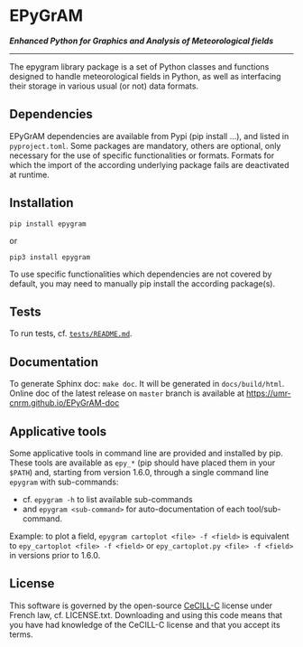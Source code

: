 EPyGrAM
=======

__*Enhanced Python for Graphics and Analysis of Meteorological fields*__

---

The epygram library package is a set of Python classes and functions designed to handle meteorological fields in Python, as well as interfacing their storage in various usual (or not) data formats.

Dependencies
------------

EPyGrAM dependencies are available from Pypi (pip install ...), and listed in `pyproject.toml`.
Some packages are mandatory, others are optional, only necessary for the use of specific functionalities or formats.
Formats for which the import of the according underlying package fails are deactivated at runtime.

Installation
------------

`pip install epygram`

or

`pip3 install epygram`

To use specific functionalities which dependencies are not covered by default,
you may need to manually pip install the according package(s).

Tests
-----

To run tests, cf. [`tests/README.md`](tests/README.md).

Documentation
-------------

To generate Sphinx doc: `make doc`. It will be generated in `docs/build/html`.
Online doc of the latest release on `master` branch is available at https://umr-cnrm.github.io/EPyGrAM-doc

Applicative tools
-----------------

Some applicative tools in command line are provided and installed by pip.
These tools are available as `epy_*` (pip should have placed them in your `$PATH`) and, starting from version 1.6.0,
through a single command line `epygram` with sub-commands:
* cf. `epygram -h` to list available sub-commands
* and `epygram <sub-command>` for auto-documentation of each tool/sub-command.

Example: to plot a field, `epygram cartoplot <file> -f <field>` is equivalent to `epy_cartoplot <file> -f <field>` or `epy_cartoplot.py <file> -f <field>` in versions prior to 1.6.0.

License
-------

This software is governed by the open-source [CeCILL-C](http://www.cecill.info) license under French law, cf. LICENSE.txt.
Downloading and using this code means that you have had knowledge of the CeCILL-C license and that you accept its terms.


